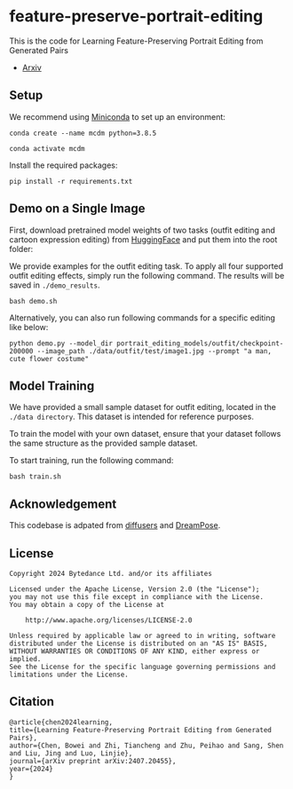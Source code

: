 # feature-preserve-portrait-editing

This is the code for Learning Feature-Preserving Portrait Editing from Generated Pairs

 * [Arxiv](https://arxiv.org/abs/2407.20455)


## Setup
We recommend using [Miniconda](https://docs.conda.io/en/latest/miniconda.html) to set up an environment:

    conda create --name mcdm python=3.8.5

    conda activate mcdm

Install the required packages:

    pip install -r requirements.txt 



## Demo on a Single Image 

First, download pretrained model weights of two tasks (outfit editing and cartoon expression editing) from [HuggingFace](https://huggingface.co/ByteDance/feature-preserve-portrait-editing) and put them into the root folder:

We provide examples for the outfit editing task. To apply all four supported outfit editing effects, simply run the following command. The results will be saved in `./demo_results`. 

    bash demo.sh 

Alternatively, you can also run following commands for a specific editing like below:

    python demo.py --model_dir portrait_editing_models/outfit/checkpoint-200000 --image_path ./data/outfit/test/image1.jpg --prompt "a man, cute flower costume"   




## Model Training

We have provided a small sample dataset for outfit editing, located in the `./data directory`. This dataset is intended for reference purposes.

To train the model with your own dataset, ensure that your dataset follows the same structure as the provided sample dataset.

To start training, run the following command:

    bash train.sh



## Acknowledgement

This codebase is adpated from [diffusers](https://github.com/huggingface/diffusers) and [DreamPose](https://github.com/johannakarras/DreamPose).


## License
```
Copyright 2024 Bytedance Ltd. and/or its affiliates

Licensed under the Apache License, Version 2.0 (the "License");
you may not use this file except in compliance with the License.
You may obtain a copy of the License at

    http://www.apache.org/licenses/LICENSE-2.0

Unless required by applicable law or agreed to in writing, software
distributed under the License is distributed on an "AS IS" BASIS,
WITHOUT WARRANTIES OR CONDITIONS OF ANY KIND, either express or implied.
See the License for the specific language governing permissions and
limitations under the License.
```

## Citation

    @article{chen2024learning,
    title={Learning Feature-Preserving Portrait Editing from Generated Pairs},
    author={Chen, Bowei and Zhi, Tiancheng and Zhu, Peihao and Sang, Shen and Liu, Jing and Luo, Linjie},
    journal={arXiv preprint arXiv:2407.20455},
    year={2024}
    }

